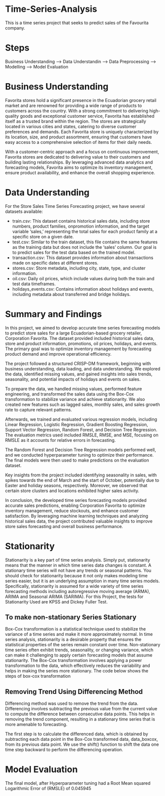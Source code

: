 # Time-Series-Analysis
This is a time series project that seeks to predict sales of the Favourita company.

# Steps
Business Understanding --> Data Understandin --> Data Preprocessing --> Modelling --> Model Evaluation

# Business Understanding
Favorita stores hold a significant presence in the Ecuadorian grocery retail market and are renowned for providing a wide range of products to customers across the country. With a strong commitment to delivering high-quality goods and exceptional customer service, Favorita has established itself as a trusted brand within the region. The stores are strategically located in various cities and states, catering to diverse customer preferences and demands. Each Favorita store is uniquely characterized by its location, size, and product assortment, ensuring that customers have easy access to a comprehensive selection of items for their daily needs.

With a customer-centric approach and a focus on continuous improvement, Favorita stores are dedicated to delivering value to their customers and building lasting relationships. By leveraging advanced data analytics and forecasting models, Favorita aims to optimize its inventory management, ensure product availability, and enhance the overall shopping experience.

# Data Understanding

For the Store Sales Time Series Forecasting project, we have several datasets available:

* train.csv: This dataset contains historical sales data, including store numbers, product families, onpromotion information, and the target variable ‘sales,’ representing the total sales for each product family at a specific store on a given date.
* test.csv: Similar to the train dataset, this file contains the same features as the training data but does not include the ‘sales’ column. Our goal is to predict sales for the test data based on the trained model.
* transaction.csv: This dataset provides information about transactions made on specific dates at different stores.
* stores.csv: Store metadata, including city, state, type, and cluster information.
* oil.csv: Daily oil prices, which include values during both the train and test data timeframes.
* holidays_events.csv: Contains information about holidays and events, including metadata about transferred and bridge holidays.

# Summary and Findings


In this project, we aimed to develop accurate time series forecasting models to predict store sales for a large Ecuadorian-based grocery retailer, Corporation Favorita. The dataset provided included historical sales data, store and product information, promotions, oil prices, holidays, and events. The primary goal was to optimize inventory management by forecasting product demand and improve operational efficiency.

The project followed a structured CRISP-DM framework, beginning with business understanding, data loading, and data understanding. We explored the data, identified missing values, and gained insights into sales trends, seasonality, and potential impacts of holidays and events on sales.

To prepare the data, we handled missing values, performed feature engineering, and transformed the sales data using the Box-Cox transformation to stabilize variance and achieve stationarity. We also created new features such as lagged sales, monthly sales, and sales growth rate to capture relevant patterns.

Afterwards, we trained and evaluated various regression models, including Linear Regression, Logistic Regression, Gradient Boosting Regression, Support Vector Regression, Random Forest, and Decision Tree Regression. The evaluation metrics used included RMSLE, RMSE, and MSE, focusing on RMSLE as it accounts for relative errors in forecasting.

The Random Forest and Decision Tree Regression models performed well, and we conducted hyperparameter tuning to optimize their performance. The final models were then used to make predictions on the evaluation dataset.

Key insights from the project included identifying seasonality in sales, with spikes towards the end of March and the start of October, potentially due to Easter and holiday seasons, respectively. Moreover, we observed that certain store clusters and locations exhibited higher sales activity.

In conclusion, the developed time series forecasting models provided accurate sales predictions, enabling Corporation Favorita to optimize inventory management, reduce stockouts, and enhance customer satisfaction. By leveraging machine learning techniques and analyzing historical sales data, the project contributed valuable insights to improve store sales forecasting and overall business performance.

# Stationarity 
Stationarity is a key part of time series analysis. Simply put, stationarity means that the manner in which time series data changes is constant. A stationary time series will not have any trends or seasonal patterns. You should check for stationarity because it not only makes modeling time series easier, but it is an underlying assumption in many time series models. Specifically, stationarity is assumed for a wide variety of time series forecasting methods including autoregressive moving average (ARMA), ARIMA and Seasonal ARIMA (SARIMA).
For this Project, the tests for Stationarity Used are KPSS and Dickey Fuller Test.

## To make non-stationary Series Stationary
Box-Cox transformation is a statistical technique used to stabilize the variance of a time series and make it more approximately normal. In time series analysis, stationarity is a desirable property that ensures the statistical properties of the series remain constant over time. Non-stationary time series often exhibit trends, seasonality, or changing variance, which can make it challenging to apply certain forecasting models that assume stationarity.
The Box-Cox transformation involves applying a power transformation to the data, which effectively reduces the variability and helps in making the series more stationary. The code below shows the steps of box-cox transformation

## Removing Trend Using Differencing Method
Differencing method was used to remove the trend from the data. Differencing involves subtracting the previous value from the current value to compute the difference between consecutive data points. This helps in removing the trend component, resulting in a stationary time series that is more amenable to forecasting.

The first step is to calculate the differenced data, which is obtained by subtracting each data point in the Box-Cox transformed data, data_boxcox, from its previous data point. We use the shift() function to shift the data one time step backward to perform the differencing operation.

# Model Evaluation
The final model, after Hyperparameter tuning  had a Root Mean squared Logarithmic Error of (RMSLE) of 0.045945


